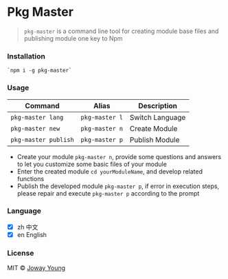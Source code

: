 # Pkg Master

> `pkg-master` is a command line tool for creating module base files and publishing module one key to Npm

### Installation

	`npm i -g pkg-master`

### Usage

Command | Alias | Description
-- | -- | --
`pkg-master lang` | `pkg-master l` | Switch Language
`pkg-master new` | `pkg-master n` | Create Module
`pkg-master publish` | `pkg-master p` | Publish Module

- Create your module `pkg-master n`, provide some questions and answers to let you customize some basic files of your module
- Enter the created module `cd yourModuleName`, and develop related functions
- Publish the developed module `pkg-master p`, if error in execution steps, please repair and execute `pkg-master p` according to the prompt

### Language

- [x] zh 中文
- [x] en English

### License

MIT © [Joway Young](https://github.com/JowayYoung)